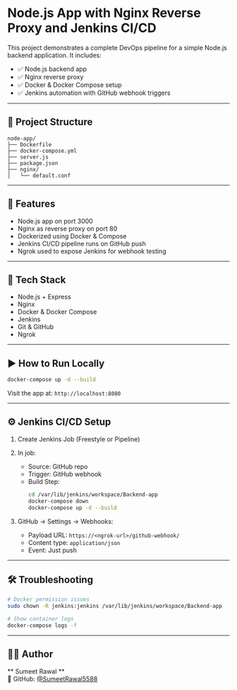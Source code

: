 # Node.js App with Nginx Reverse Proxy and Jenkins CI/CD

This project demonstrates a complete DevOps pipeline for a simple Node.js backend application. It includes:

- ✅ Node.js backend app
- ✅ Nginx reverse proxy
- ✅ Docker & Docker Compose setup
- ✅ Jenkins automation with GitHub webhook triggers

---

## 📁 Project Structure

```
node-app/
├── Dockerfile
├── docker-compose.yml
├── server.js
├── package.json
├── nginx/
│   └── default.conf
```

---

## 🚀 Features

- Node.js app on port 3000
- Nginx as reverse proxy on port 80
- Dockerized using Docker & Compose
- Jenkins CI/CD pipeline runs on GitHub push
- Ngrok used to expose Jenkins for webhook testing

---

## 🔧 Tech Stack

- Node.js + Express
- Nginx
- Docker & Docker Compose
- Jenkins
- Git & GitHub
- Ngrok

-------

## ▶️ How to Run Locally

```bash
docker-compose up -d --build
```

Visit the app at: `http://localhost:8080`

---

## ⚙️ Jenkins CI/CD Setup

1. Create Jenkins Job (Freestyle or Pipeline)
2. In job:
   - Source: GitHub repo
   - Trigger: GitHub webhook
   - Build Step:
     ```bash
     cd /var/lib/jenkins/workspace/Backend-app
     docker-compose down
     docker-compose up -d --build
     ```

3. GitHub → Settings → Webhooks:
   - Payload URL: `https://<ngrok-url>/github-webhook/`
   - Content type: `application/json`
   - Event: Just push

---

## 🛠️ Troubleshooting

```bash
# Docker permission issues
sudo chown -R jenkins:jenkins /var/lib/jenkins/workspace/Backend-app

# Show container logs 
docker-compose logs -f
`````````

----

## 🧑‍💻 Author

** Sumeet Rawal **  
🔗 GitHub: [@SumeetRawal5588](https://github.com/SumeetRawal5588)
